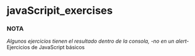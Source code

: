 # javaScripit_exercises
### NOTA
*Algunos ejercicios tienen el resultado dentro de la consola, -no en un alert-*
Ejercicios de JavaScript básicos
